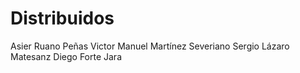 # Distribuidos

Asier Ruano Peñas 
Victor Manuel Martínez Severiano 
Sergio Lázaro Matesanz 
Diego Forte Jara 
